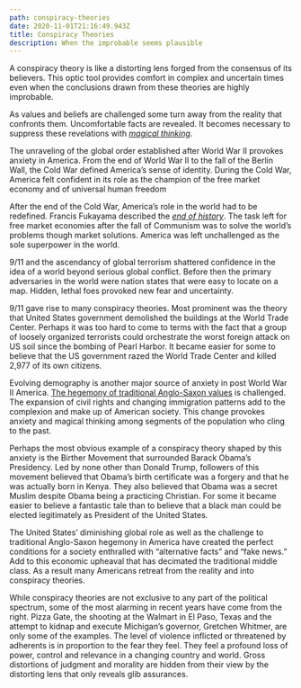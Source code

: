 ```yaml
---
path: conspiracy-theories
date: 2020-11-01T21:16:49.943Z
title: Conspiracy Theories
description: When the improbable seems plausible
---
```

A conspiracy theory is like a distorting lens forged from the consensus of its believers. This optic tool provides comfort in complex and uncertain times even when the conclusions drawn from these theories are highly improbable.

As values and beliefs are challenged some turn away from the reality that confronts them. Uncomfortable facts are revealed. It becomes necessary to suppress these revelations with *[magical thinking](https://bostonreview.net/politics/samuel-clowes-huneke-when-democracy-ails-magic-thrives)*.

The unraveling of the global order established after World War II provokes anxiety in America. From the end of World War II to the fall of the Berlin Wall, the Cold War defined America’s sense of identity. During the Cold War, America felt confident in its role as the champion of the free market economy and of universal human freedom

After the end of the Cold War, America’s role in the world had to be redefined. Francis Fukayama described the *[end of history](https://www.newyorker.com/magazine/2018/09/03/francis-fukuyama-postpones-the-end-of-history)*. The task left for free market economies after the fall of Communism was to solve the world’s problems though market solutions. America was left unchallenged as the sole superpower in the world.  

9/11 and the ascendancy of global terrorism shattered confidence in the idea of a world beyond serious global conflict. Before then the primary adversaries in the world were nation states that were easy to locate on a map. Hidden, lethal foes provoked new fear and uncertainty.

9/11 gave rise to many conspiracy theories. Most prominent was the theory that United States government demolished the buildings at the World Trade Center. Perhaps it was too hard to come to terms with the fact that a group of loosely organized terrorists could orchestrate the worst foreign attack on US soil since the bombing of Pearl Harbor. It became easier for some to believe that the US government razed the World Trade Center and killed 2,977 of its own citizens.

Evolving demography is another major source of anxiety in post World War II America. [The hegemony of traditional Anglo-Saxon values](https://www.theatlantic.com/magazine/archive/1896/07/the-united-states-and-the-anglo-saxon-future/525690/) is challenged. The expansion of civil rights and changing immigration patterns add to the complexion and make up of American society. This change provokes anxiety and magical thinking among segments of the population who cling to the past.  

Perhaps the most obvious example of a conspiracy theory shaped by this anxiety is the Birther Movement that surrounded Barack Obama’s Presidency. Led by none other than Donald Trump, followers of this movement believed that Obama’s birth certificate was a forgery and that he was actually born in Kenya. They also believed that Obama was a secret Muslim despite Obama being a practicing Christian. For some it became easier to believe a fantastic tale than to believe that a black man could be elected legitimately as President of the United States.  

The United States’ diminishing global role as well as the challenge to traditional Anglo-Saxon hegemony in America have created the perfect conditions for a society enthralled with “alternative facts” and “fake news.” Add to this economic upheaval that has decimated the traditional middle class. As a result many Americans retreat from the reality and into conspiracy theories.   

While conspiracy theories are not exclusive to any part of the political spectrum, some of the most alarming in recent years have come from the right. Pizza Gate, the shooting at the Walmart in El Paso, Texas and the attempt to kidnap and execute Michigan’s governor, Gretchen Whitmer, are only some of the examples. The level of violence inflicted or threatened by adherents is in proportion to the fear they feel. They feel a profound loss of power, control and relevance in a changing country and world. Gross distortions of judgment and morality are hidden from their view by the distorting lens that only reveals glib assurances.